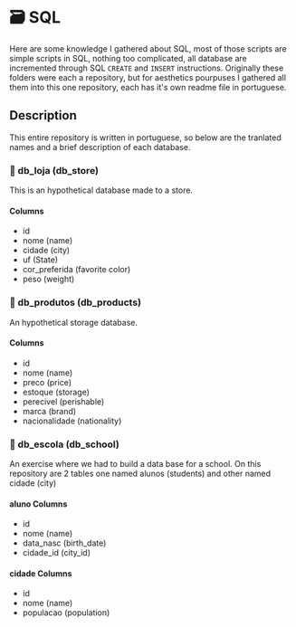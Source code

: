 # 🗃️ SQL
Here are some knowledge I gathered about SQL, most of those scripts are simple scripts in SQL, nothing too complicated, all database are incremented through SQL `CREATE` and `INSERT` instructions. Originally these folders were each a repository, but for aesthetics pourpuses I gathered all them into this one repository, each has it's own readme file in portuguese.

## Description
This entire repository is written in portuguese, so below are the tranlated names and a brief description of each database.

### 📁 db_loja (db_store)
This is an hypothetical database made to a store.
#### Columns
* id
* nome (name)
* cidade (city)
* uf (State)
* cor_preferida (favorite color)
* peso (weight)

### 📁 db_produtos (db_products)
An hypothetical storage database.
#### Columns
* id
* nome (name)
* preco (price)
* estoque (storage)
* perecivel (perishable)
* marca (brand)
* nacionalidade (nationality)

### 📁 db_escola (db_school)
An exercise where we had to build a data base for a school. On this repository are 2 tables one named alunos (students) and other named cidade (city)
#### aluno Columns
* id 
* nome (name) 
* data_nasc (birth_date)
* cidade_id (city_id)
#### cidade Columns
* id 
* nome (name) 
* populacao (population)

